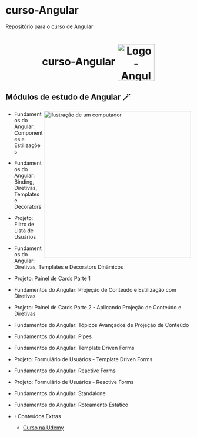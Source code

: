 # curso-Angular
 Repositório para o curso de Angular
 <h1  align="center">
 curso-Angular
   <img align="center" alt="Logo-Angular" height="100" width="100" src="https://cdn.jsdelivr.net/gh/devicons/devicon@latest/icons/angularjs/angularjs-original.svg" />
  
</h1>  


<h2 align="left">Módulos de estudo de Angular 🪄</h2>  

<p>
 

           
 <img src="https://i.ibb.co/Jz3qsLs/computer-illustration.png" alt="ilustração de um computador" min-width="400px" max-width="400px" width="400px" align="right">
 
  - Fundamentos do Angular: Componentes e Estilizações
  - Fundamentos do Angular: Binding, Diretivas, Templates e Decorators
  - Projeto: Filtro de Lista de Usuários
  - Fundamentos do Angular: Diretivas, Templates e Decorators Dinâmicos
  - Projeto: Painel de Cards Parte 1
  - Fundamentos do Angular: Projeção de Conteúdo e Estilização com Diretivas
  - Projeto: Painel de Cards Parte 2 - Aplicando Projeção de Conteúdo e Diretivas
  - Fundamentos do Angular: Tópicos Avançados de Projeção de Conteúdo
  - Fundamentos do Angular: Pipes
  - Fundamentos do Angular: Template Driven Forms
  - Projeto: Formulário de Usuários - Template Driven Forms
  - Fundamentos do Angular: Reactive Forms
  - Projeto: Formulário de Usuários - Reactive Forms
  - Fundamentos do Angular: Standalone
  - Fundamentos do Angular: Roteamento Estático
  - +Conteúdos Extras

    - [Curso na Udemy](https://www.udemy.com/share/10afDC3@CT1YkKCj7VN9YaaPQbIDb6etKCCJs78mq7-LBzIhcsBLpGCq67PFPwsjIUpYMJX6/)
   
</p>
